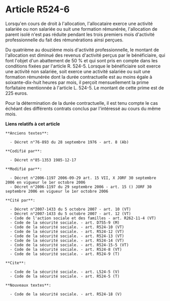 # Article R524-6

Lorsqu'en cours de droit à l'allocation, l'allocataire exerce une activité salariée ou non salariée ou suit une formation
rémunérée, l'allocation de parent isolé n'est pas réduite pendant les trois premiers mois d'activité professionnelle du fait
des rémunérations ainsi perçues.

Du quatrième au douzième mois d'activité professionnelle, le montant de l'allocation est diminué des revenus d'activité
perçus par le bénéficiaire, qui font l'objet d'un abattement de 50 % et qui sont pris en compte dans les conditions fixées
par l'article R. 524-5. Lorsque le bénéficiaire soit exerce une activité non salariée, soit exerce une activité salariée ou
suit une formation rémunérée dont la durée contractuelle est au moins égale à soixante-dix-huit heures par mois, il perçoit
mensuellement la prime forfaitaire mentionnée à l'article L. 524-5. Le montant de cette prime est de 225 euros.

Pour la détermination de la durée contractuelle, il est tenu compte le cas échéant des différents contrats conclus par
l'intéressé au cours du même mois.

**Liens relatifs à cet article**

	**Anciens textes**:

	  - Décret n°76-893 du 28 septembre 1976 - art. 8 (Ab)

	**Codifié par**:

	  - Décret n°85-1353 1985-12-17

	**Modifié par**:

	  - Décret n°2006-1197 2006-09-29 art. 15 VII, X JORF 30 septembre 2006 en vigueur le 1er octobre 2006
	  - Décret n°2006-1197 du 29 septembre 2006 - art. 15 () JORF 30 septembre 2006 en vigueur le 1er octobre 2006

	**Cité par**:

	  - Décret n°2007-1433 du 5 octobre 2007 - art. 10 (VT)
	  - Décret n°2007-1433 du 5 octobre 2007 - art. 12 (VT)
	  - Code de l'action sociale et des familles - art. R262-11-4 (VT)
	  - Code de la sécurité sociale. - art. D755-9 (M)
	  - Code de la sécurité sociale. - art. R524-10 (VT)
	  - Code de la sécurité sociale. - art. R524-12 (VT)
	  - Code de la sécurité sociale. - art. R524-13 (VT)
	  - Code de la sécurité sociale. - art. R524-14 (VT)
	  - Code de la sécurité sociale. - art. R524-15-5 (VT)
	  - Code de la sécurité sociale. - art. R524-8 (VT)
	  - Code de la sécurité sociale. - art. R524-9 (T)

	**Cite**:

	  - Code de la sécurité sociale. - art. L524-5 (V)
	  - Code de la sécurité sociale. - art. R524-5 (T)

	**Nouveaux textes**:

	  - Code de la sécurité sociale. - art. R524-18 (V)
